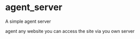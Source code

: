 agent_server
============

A simple agent server




agent any website you can access the site via you own server